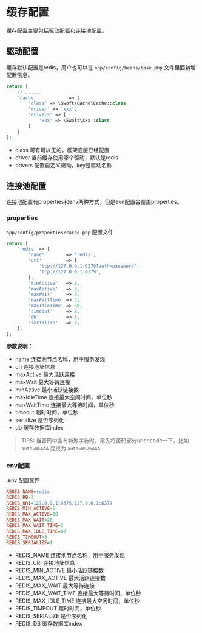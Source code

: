 # 缓存配置

缓存配置主要包括驱动配置和连接池配置。

## 驱动配置

缓存默认配置是redis，用户也可以在 `app/config/beans/base.php` 文件里面新增配置信息。

```php
return [
    // ......
    'cache'            => [
        'class' => \Swoft\Cache\Cache::class,
        'driver' => 'xxx',
        'drivers' => [
            'xxx' => \Swoft\Xxx::class
        ]
    ]
];
```

- class 可有可以无的，框架底层已经配置
- driver 当前缓存使用哪个驱动，默认是redis
- drivers 配置自定义驱动，key是驱动名称

## 连接池配置

连接池配置有properties和env两种方式，但是evn配置会覆盖properties。

### properties

`app/config/properties/cache.php` 配置文件

```php
return [
    'redis' => [
        'name'        => 'redis',
        'uri'         => [
            'tcp://127.0.0.1:6379?auth=password',
            'tcp://127.0.0.1:6379',
        ],
        'minActive'   => 8,
        'maxActive'   => 8,
        'maxWait'     => 8,
        'maxWaitTime' => 3,
        'maxIdleTime' => 60,
        'timeout'     => 8,
        'db'          => 1,
        'serialize'   => 0,
    ],
];
```

**参数说明：**

- name 连接池节点名称，用于服务发现
- uri 连接地址信息
- maxActive 最大活跃连接
- maxWait 最大等待连接
- minActive 最小活跃链接数
- maxIdleTime 连接最大空闲时间，单位秒
- maxWaitTime 连接最大等待时间，单位秒
- timeout 超时时间，单位秒
- serialize 是否序列化
- db 缓存数据库index

> TIPS: 当密码中含有特殊字符时，需先将密码部分urlencode一下，比如 `auth=W&AAA` 变换为 `auth=W%26AAA`

### env配置

.env 配置文件

```ini
REDIS_NAME=redis
REDIS_DB=2
REDIS_URI=127.0.0.1:6379,127.0.0.1:6379
REDIS_MIN_ACTIVE=5
REDIS_MAX_ACTIVE=10
REDIS_MAX_WAIT=20
REDIS_MAX_WAIT_TIME=3
REDIS_MAX_IDLE_TIME=60
REDIS_TIMEOUT=3
REDIS_SERIALIZE=1
```

- REDIS_NAME 连接池节点名称，用于服务发现
- REDIS_URI 连接地址信息
- REDIS_MIN_ACTIVE 最小活跃链接数
- REDIS_MAX_ACTIVE 最大活跃连接数
- REDIS_MAX_WAIT 最大等待连接
- REDIS_MAX_WAIT_TIME 连接最大等待时间，单位秒
- REDIS_MAX_IDLE_TIME 连接最大空闲时间，单位秒
- REDIS_TIMEOUT 超时时间，单位秒
- REDIS_SERIALIZE 是否序列化
- REDIS_DB 缓存数据库index

